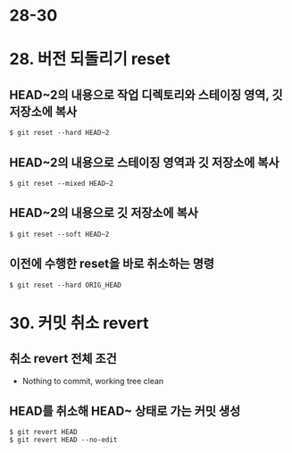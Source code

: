 # 28-30
# 28. 버전 되돌리기 reset
## HEAD~2의 내용으로 작업 디렉토리와 스테이징 영역, 깃 저장소에 복사
```
$ git reset --hard HEAD~2
```

## HEAD~2의 내용으로 스테이징 영역과 깃 저장소에 복사
```
$ git reset --mixed HEAD~2
```

## HEAD~2의 내용으로 깃 저장소에 복사
```
$ git reset --soft HEAD~2
```

## 이전에 수행한 reset을 바로 취소하는 명령
```
$ git reset --hard ORIG_HEAD
```

# 30. 커밋 취소 revert
## 취소 revert 전체 조건
- Nothing to commit, working tree clean
## HEAD를 취소해 HEAD~ 상태로 가는 커밋 생성
```
$ git revert HEAD
$ git revert HEAD --no-edit
```
